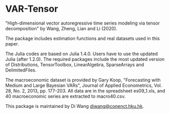 # VAR-Tensor

"High-dimensional vector autoregressive time series modeling via tensor decomposition" 
by Wang, Zheng, Lian and Li (2020). 

The package includes estimation functions and real datasets used in this paper.

The Julia codes are based on Julia 1.4.0. Users have to use the updated Julia (after 1.2.0).
The required packages include the most updated version of Distributions, TensorToolbox, LinearAlgebra, SparseArrays and DelimitedFiles.

The macroeconomic dataset is provided by Gary Koop, "Forecasting with Medium and Large Bayesian VARs", Journal of Applied Econometrics, Vol. 28, No. 2, 2013, pp. 177-203. All data are in the spreadsheet es09_1.xls, and 40 macroeconomic series are extracted to macro40.csv.

This package is maintained by Di Wang <diwang@conenct.hku.hk>.
